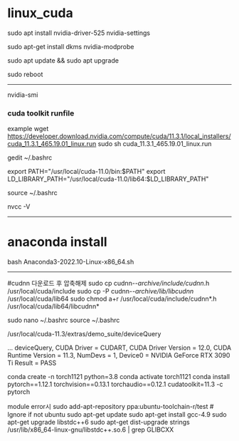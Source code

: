 # linux_cuda


sudo apt install nvidia-driver-525 nvidia-settings

sudo apt-get install dkms nvidia-modprobe

sudo apt update && sudo apt upgrade

sudo reboot

--------------------------------------------------------------------------------------------------------------------------------------
nvidia-smi

### cuda toolkit runfile 
example
wget https://developer.download.nvidia.com/compute/cuda/11.3.1/local_installers/cuda_11.3.1_465.19.01_linux.run
sudo sh cuda_11.3.1_465.19.01_linux.run

gedit ~/.bashrc

export PATH="/usr/local/cuda-11.0/bin:$PATH"
export LD_LIBRARY_PATH="/usr/local/cuda-11.0/lib64:$LD_LIBRARY_PATH"

source ~/.bashrc

nvcc -V

--------------------------------------------------------------------------------------------------------------------------------------
# anaconda install

bash Anaconda3-2022.10-Linux-x86_64.sh


--------------------------------------------------------------------------------------------------------------------------------------
#cudnn
다운로드 후 압축해제
sudo cp cudnn-*-archive/include/cudnn*.h /usr/local/cuda/include
sudo cp -P cudnn-*-archive/lib/libcudnn* /usr/local/cuda/lib64
sudo chmod a+r /usr/local/cuda/include/cudnn*.h /usr/local/cuda/lib64/libcudnn*

sudo nano ~/.bashrc
source ~/.bashrc

/usr/local/cuda-11.3/extras/demo_suite/deviceQuery

...
deviceQuery, CUDA Driver = CUDART, CUDA Driver Version = 12.0, CUDA Runtime Version = 11.3, NumDevs = 1, Device0 = NVIDIA GeForce RTX 3090 Ti
Result = PASS

conda create -n torch1121 python=3.8
conda activate torch1121
conda install pytorch==1.12.1 torchvision==0.13.1 torchaudio==0.12.1 cudatoolkit=11.3 -c pytorch


module error시
sudo add-apt-repository ppa:ubuntu-toolchain-r/test # Ignore if not ubuntu
sudo apt-get update
sudo apt-get install gcc-4.9
sudo apt-get upgrade libstdc++6
sudo apt-get dist-upgrade
strings /usr/lib/x86_64-linux-gnu/libstdc++.so.6 | grep GLIBCXX
